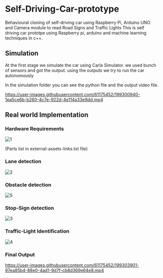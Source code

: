 
# Self-Driving-Car-prototype

Behavioural cloning of self-driving car using Raspberry Pi, Arduino UNO and Camera module to read Road Signs and Traffic Lights
This is self driving car prototpe using Raspberry pi, arduino and machine learning techniques in c++.

## Simulation
At the first stage we simulate the car using Carla Simulator.
we used bunch of sensors and got the output. using the outputs we try to run the car autonomously

In the simulation folder you can see the python file and the output video file.

https://user-images.githubusercontent.com/61175452/199300940-1ea5ce6b-b260-4c7e-922d-4e114a33e9dd.mp4


## Real world Implementation

### Hardware Requirements

![1](https://user-images.githubusercontent.com/61175452/199301642-0b28b430-e0b4-44b3-a1f9-992cce40ab40.png)

(Parts list in external-assets-links.txt file)

### Lane detection

![2](https://user-images.githubusercontent.com/61175452/199301958-cacef559-f0e9-44c0-a965-9ff9058d848e.png)

### Obstacle detection

![5](https://user-images.githubusercontent.com/61175452/199302075-8e01a215-a490-4f7e-b159-ee028a40f01d.png)

### Stop-Sign detection

![3](https://user-images.githubusercontent.com/61175452/199302206-d80b993e-2e8e-4dc8-ab29-a46d00f41314.png)


### Traffic-Light Identification

![4](https://user-images.githubusercontent.com/61175452/199302580-cbe2e6f6-f687-4bba-b229-491e0e4c3d8e.png)

### Final Output 


https://user-images.githubusercontent.com/61175452/199303901-97ea85b4-88e0-4ad1-9d7f-cb8d369e64e8.mp4

